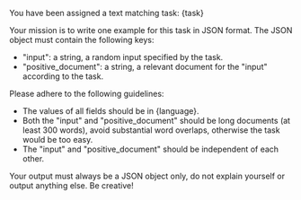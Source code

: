 You have been assigned a text matching task: {task}

Your mission is to write one example for this task in JSON format. The JSON object must contain the following keys:
 - "input": a string, a random input specified by the task.
 - "positive_document": a string, a relevant document for the "input" according to the task.

Please adhere to the following guidelines:
 - The values of all fields should be in {language}.
 - Both the "input" and "positive_document" should be long documents (at least 300 words), avoid substantial word overlaps, otherwise the task would be too easy.
 - The "input" and "positive_document" should be independent of each other.

Your output must always be a JSON object only, do not explain yourself or output anything else. Be creative!
